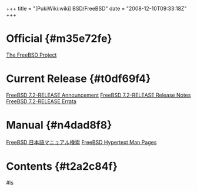 +++
title = "[PukiWiki:wiki] BSD/FreeBSD"
date = "2008-12-10T09:33:18Z"
+++


# Official  {#m35e72fe}
[The FreeBSD Project](http://www.freebsd.org/ "The FreeBSD Project")

# Current Release  {#t0df69f4}
[FreeBSD 7.2-RELEASE Announcement](http://www.freebsd.org/releases/7.2R/announce.html "FreeBSD 7.2-RELEASE Announcement")
[FreeBSD 7.2-RELEASE Release Notes](http://www.freebsd.org/releases/7.2R/relnotes.html "FreeBSD 7.2-RELEASE Release Notes")
[FreeBSD 7.2-RELEASE Errata](http://www.freebsd.org/releases/7.2R/errata.html "FreeBSD 7.2-RELEASE Errata")

# Manual  {#n4dad8f8}
[FreeBSD 日本語マニュアル検索](http://www.jp.freebsd.org/man-jp/search.html "FreeBSD 日本語マニュアル検索")
[FreeBSD Hypertext Man Pages](http://www.freebsd.org/cgi/man.cgi "FreeBSD Hypertext Man Pages")

# Contents  {#t2a2c84f}
#ls
